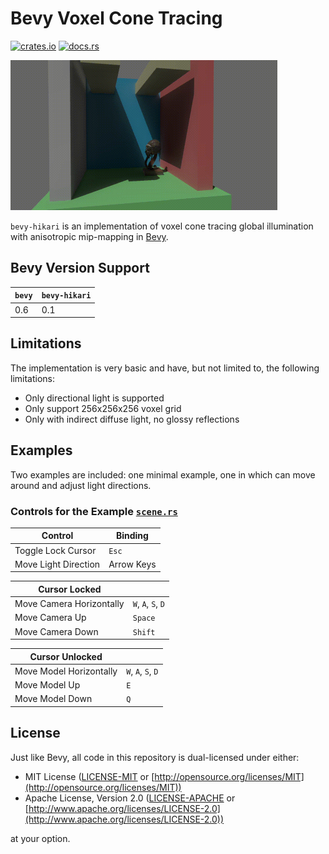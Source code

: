 # Bevy Voxel Cone Tracing

[![crates.io](https://img.shields.io/crates/v/bevy-hikari)](https://crates.io/crates/bevy-hikari)
[![docs.rs](https://docs.rs/bevy-hikari/badge.svg)](https://docs.rs/bevy-hikari)

<img src="assets/screenshots/cover.gif" width="427" height="240" />

`bevy-hikari` is an implementation of voxel cone tracing global illumination with anisotropic mip-mapping in [Bevy](https://bevyengine.org/).

## Bevy Version Support
| `bevy` | `bevy-hikari` |
| ------ | ------------- |
| 0.6    | 0.1           |

## Limitations
The implementation is very basic and have, but not limited to, the following limitations:
- Only directional light is supported
- Only support 256x256x256 voxel grid
- Only with indirect diffuse light, no glossy reflections

## Examples
Two examples are included: one minimal example, one in which can move around and adjust light directions.

### Controls for the Example [`scene.rs`](examples/scene.rs)
| Control              | Binding    |
| -------------------- | ---------- |
| Toggle Lock Cursor   | `Esc`      |
| Move Light Direction | Arrow Keys |

| Cursor Locked            |                    |
| ------------------------ | ------------------ |
| Move Camera Horizontally | `W`, `A`, `S`, `D` |
| Move Camera Up           | `Space`            |
| Move Camera Down         | `Shift`            |

| Cursor Unlocked         |                    |
| ----------------------- | ------------------ |
| Move Model Horizontally | `W`, `A`, `S`, `D` |
| Move Model Up           | `E`                |
| Move Model Down         | `Q`                |

## License
Just like Bevy, all code in this repository is dual-licensed under either:

* MIT License ([LICENSE-MIT](docs/LICENSE-MIT) or [http://opensource.org/licenses/MIT](http://opensource.org/licenses/MIT))
* Apache License, Version 2.0 ([LICENSE-APACHE](docs/LICENSE-APACHE) or [http://www.apache.org/licenses/LICENSE-2.0](http://www.apache.org/licenses/LICENSE-2.0))

at your option.
